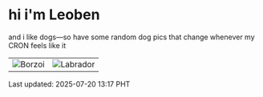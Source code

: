 # hi i'm Leoben

and i like dogs—so have some random dog pics that change whenever my CRON feels like it

|  |  |
|--------|----------|
| ![Borzoi](https://random-dog-vercel.vercel.app/api/random-borzoi?v=1752988662) | ![Labrador](https://random-dog-vercel.vercel.app/api/random-labrador?v=1752988662) |

Last updated: 2025-07-20 13:17 PHT
